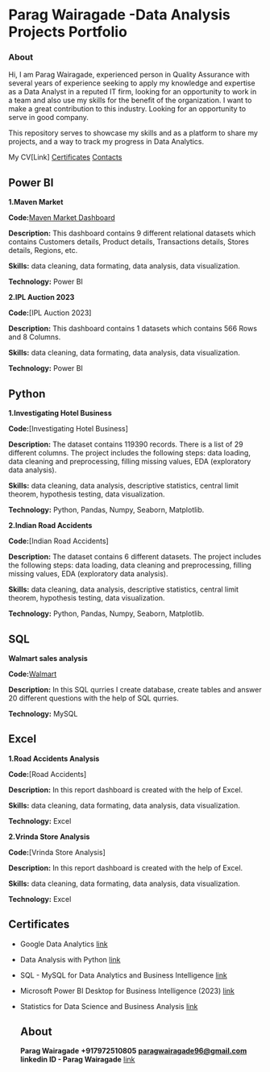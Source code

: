 # Parag Wairagade -Data Analysis Projects Portfolio

### About
Hi, I am Parag Wairagade, experienced person in Quality Assurance with several years of experience seeking to apply my knowledge and expertise as a Data Analyst in a reputed IT firm, looking for an opportunity to work in a team and also use my skills for the benefit of the organization. I want to make a great contribution to this industry. Looking for an opportunity to serve in good company.

This repository serves to showcase my skills and as a platform to share my projects, and a way to track my progress in Data Analytics.

My CV[Link]
[Certificates](#certificates)
[Contacts](#contacts)

## Power BI
**1.Maven Market**

**Code:**[Maven Market Dashboard]()

**Description:** This dashboard contains 9 different relational datasets which contains Customers details, Product details, Transactions details, Stores details, Regions, etc.

**Skills:** data cleaning, data formating, data analysis, data visualization.  

**Technology:** Power BI

**2.IPL Auction 2023**

**Code:**[IPL Auction 2023]

**Description:** This dashboard contains 1 datasets which contains 566 Rows and 8 Columns.

**Skills:** data cleaning, data formating, data analysis, data visualization.  

**Technology:** Power BI


## Python
**1.Investigating Hotel Business**

**Code:**[Investigating Hotel Business]

**Description:** The dataset contains 119390 records. There is a list of 29 different columns. The project includes the following steps: data loading, data cleaning and preprocessing, filling missing values, EDA (exploratory data analysis).  

**Skills:** data cleaning, data analysis, descriptive statistics, central limit theorem, hypothesis testing, data visualization.  

**Technology:** Python, Pandas, Numpy, Seaborn, Matplotlib.

**2.Indian Road Accidents**

**Code:**[Indian Road Accidents]

**Description:** The dataset contains 6 different datasets. The project includes the following steps: data loading, data cleaning and preprocessing, filling missing values, EDA (exploratory data analysis).  

**Skills:** data cleaning, data analysis, descriptive statistics, central limit theorem, hypothesis testing, data visualization.  

**Technology:** Python, Pandas, Numpy, Seaborn, Matplotlib.

## SQL
**Walmart sales analysis**

**Code:**[Walmart](https://github.com/Parag-Wairagade/Projects_Portfolio/blob/main/walmart.sql) 

**Description:** In this SQL qurries I create database, create tables and answer 20 different questions with the help of SQL qurries.

**Technology:** MySQL

## Excel
**1.Road Accidents Analysis**

**Code:**[Road Accidents]

**Description:** In this report dashboard is created with the help of Excel.

**Skills:** data cleaning, data formating, data analysis, data visualization.  

**Technology:** Excel

**2.Vrinda Store Analysis**

**Code:**[Vrinda Store Analysis]

**Description:** In this report dashboard is created with the help of Excel.

**Skills:** data cleaning, data formating, data analysis, data visualization.  

**Technology:** Excel

## Certificates
* Google Data Analytics [link](https://www.coursera.org/account/accomplishments/professional-cert/JDHTV762Q86Q?utm_source=link&utm_medium=certificate&utm_content=cert_image&utm_campaign=sharing_cta&utm_product=prof)
* Data Analysis with Python [link](https://www.freecodecamp.org/certification/fccadb6ae6d-7ca8-4ec2-94d7-9ee5330ee9ad/data-analysis-with-python-v7)
* SQL - MySQL for Data Analytics and Business Intelligence [link](https://www.udemy.com/certificate/UC-343596fe-7844-4a39-9fee-769e9b5589de/)
* Microsoft Power BI Desktop for Business Intelligence (2023) [link](https://www.udemy.com/certificate/UC-657e40ef-5a4f-4bfa-a7bc-2cc9439ab80b/)
* Statistics for Data Science and Business Analysis [link](https://www.udemy.com/certificate/UC-69f21a73-9f62-47f8-aaf3-794087263db0/)

  ## About
  **Parag Wairagade**
  **+917972510805**
  **paragwairagade96@gmail.com**
  **linkedin ID - Parag Wairagade** [link](www.linkedin.com/in/parag-wairagade96)
